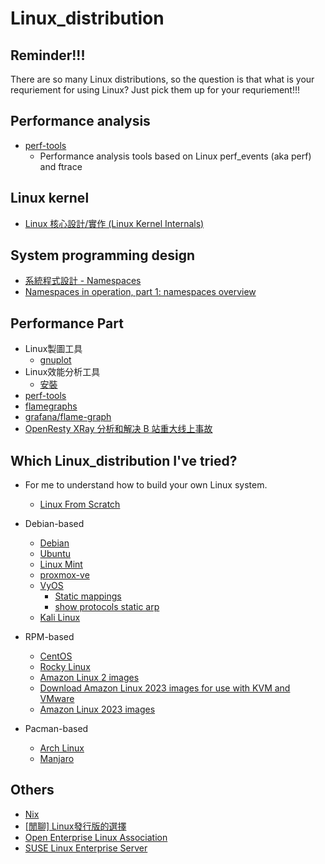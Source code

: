 # Linux_distribution

## Reminder!!!

There are so many Linux distributions, so the question is that what is your requriement for using Linux?
Just pick them up for your requriement!!!

## Performance analysis

* [perf-tools](https://github.com/brendangregg/perf-tools)
    * Performance analysis tools based on Linux perf_events (aka perf) and ftrace

## Linux kernel

* [Linux 核心設計/實作 (Linux Kernel Internals)](http://wiki.csie.ncku.edu.tw/linux/schedule)

## System programming design

* [系統程式設計 - Namespaces](https://hackmd.io/@0xff07/r1wCFz0ut)
* [Namespaces in operation, part 1: namespaces overview](https://lwn.net/Articles/531114/)

## Performance Part

* Linux製圖工具
    * [gnuplot](https://hackmd.io/@sysprog/gnu-linux-dev/https%3A%2F%2Fhackmd.io%2Fs%2FSkwp-alOg)
* Linux效能分析工具
    * [安裝](https://hackmd.io/@sysprog/gnu-linux-dev/https%3A%2F%2Fhackmd.io%2Fs%2FB11109rdg#%E5%AE%89%E8%A3%9D)
* [perf-tools](https://github.com/brendangregg/perf-tools)
* [flamegraphs](https://www.brendangregg.com/flamegraphs.html)
* [grafana/flame-graph](https://grafana.com/docs/grafana/latest/panels-visualizations/visualizations/flame-graph/)
* [OpenResty XRay 分析和解决 B 站重大线上事故](https://blog.openresty.com.cn/cn/bilibili-xray-incident/)

## Which Linux_distribution I've tried?

* For me to understand how to build your own Linux system.
    * [Linux From Scratch](https://www.linuxfromscratch.org/)

* Debian-based
    * [Debian](https://www.debian.org/)
    * [Ubuntu](https://ubuntu.com/)
    * [Linux Mint](https://linuxmint.com/)
    * [proxmox-ve](https://www.proxmox.com/en/proxmox-ve)
    * [VyOS](https://docs.vyos.io/en/equuleus/contributing/build-vyos.html)
        * [Static mappings](https://docs.vyos.io/en/equuleus/configuration/service/dhcp-server.html#static-mappings)
        * [show protocols static arp](https://docs.vyos.io/en/equuleus/configuration/protocols/static.html#operation)
    * [Kali Linux](https://www.kali.org/)

* RPM-based
    * [CentOS](https://www.centos.org/)
    * [Rocky Linux](https://rockylinux.org/zh_TW/)
    * [Amazon Linux 2 images](https://cdn.amazonlinux.com/os-images/2.0.20240109.0/)
    * [Download Amazon Linux 2023 images for use with KVM and VMware](https://docs.aws.amazon.com/linux/al2023/ug/outside-ec2-download.html)
    * [Amazon Linux 2023 images](https://cdn.amazonlinux.com/al2023/os-images/2023.3.20240108.0/)

* Pacman-based
    * [Arch Linux](https://archlinux.org/)
    * [Manjaro](https://manjaro.org/)

## Others

* [Nix](https://nixos.org/)
* [[閒聊] Linux發行版的選擇](https://www.ptt.cc/bbs/Linux/M.1680031201.A.A70.html)
* [Open Enterprise Linux Association](https://openela.org/)
* [SUSE Linux Enterprise Server](https://www.suse.com/products/server/)
